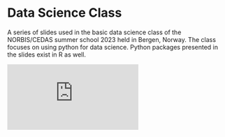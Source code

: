 # Data Science Class

A series of slides used in the basic data science class of the NORBIS/CEDAS summer school 2023 held in Bergen, Norway. The class focuses on using python for data science. Python packages presented in the slides exist in R as well.

![Data Science Slides](https://github.com/HaukeBartsch/DataScience2023/blob/main/DIY_DataScience.pdf)